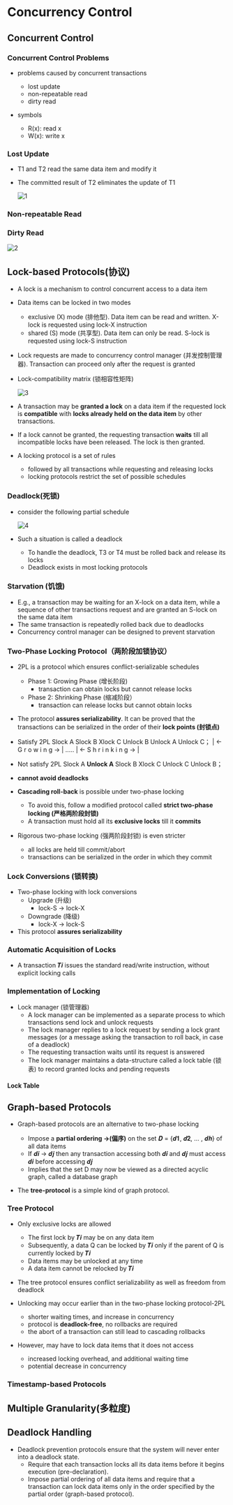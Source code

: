 # Concurrency Control

## Concurrent Control

### Concurrent Control Problems

* problems caused by concurrent transactions
  * lost update
  * non-repeatable read
  * dirty read

* symbols
  * R(x): read x
  * W(x): write x

### Lost Update

* T1 and T2 read the same data item and modify it
* The committed result of T2 eliminates the update of T1

    ![1](pictures/12.1.png)

### Non-repeatable Read

### Dirty Read

![2](pictures/12.2.png)

## Lock-based Protocols(协议)

* A lock is a mechanism to control concurrent access to a data item
* Data items can be locked in two modes
  * exclusive (X) mode (排他型). Data item can be read and written. X-lock is requested using lock-X instruction
  * shared (S) mode (共享型). Data item can only be read. S-lock is requested using lock-S instruction
* Lock requests are made to concurrency control manager (并发控制管理器). Transaction can proceed only after the request is granted

* Lock-compatibility matrix (锁相容性矩阵)

  ![3](pictures/12.3.png)

* A transaction may be **granted a lock** on a data item if the requested lock is **compatible** with **locks already held on the data item** by other transactions.
* If a lock cannot be granted, the requesting transaction **waits** till all incompatible locks have been released. The lock is then granted.

* A locking protocol is a set of rules
  * followed by all transactions while requesting and releasing locks
  * locking protocols restrict the set of possible schedules

### Deadlock(死锁)

* consider the following partial schedule

  ![4](pictures/12.4.png)

* Such a situation is called a deadlock
  * To handle the deadlock, T3 or T4 must be rolled back and release its locks
  * Deadlock exists in most locking protocols

### Starvation (饥饿)

* E.g., a transaction may be waiting for an X-lock on a data item, while a sequence of other transactions request and are granted an S-lock on the same data item
* The same transaction is repeatedly rolled back due to deadlocks
* Concurrency control manager can be designed to prevent starvation

### Two-Phase Locking Protocol（两阶段加锁协议）

* 2PL is a protocol which ensures conflict-serializable schedules
  * Phase 1: Growing Phase (增长阶段)
    * transaction can obtain locks but cannot release locks
  * Phase 2: Shrinking Phase (缩减阶段）
    * transaction can release locks but cannot obtain locks
* The protocol **assures serializability**. It can be proved that the transactions can be serialized in the order of their **lock points (封锁点)**

* Satisfy 2PL
  Slock A Slock B Xlock C Unlock B Unlock A Unlock C；
  | ← G r o w i n g → | ..... | ← S h r i n k i n g → |
* Not satisfy 2PL
  Slock A **Unlock A** Slock B Xlock C Unlock C Unlock B；

* **cannot avoid deadlocks**

* **Cascading roll-back** is possible under two-phase locking
  * To avoid this, follow a modified protocol called **strict two-phase locking (严格两阶段封锁)**
  * A transaction must hold all its **exclusive locks** till it **commits**

* Rigorous two-phase locking (强两阶段封锁) is even stricter
  * all locks are held till commit/abort
  * transactions can be serialized in the order in which they commit

### Lock Conversions (锁转换)

* Two-phase locking with lock conversions
  * Upgrade (升级)
    * lock-S -> lock-X
  * Downgrade (降级)
    * lock-X -> lock-S
* This protocol **assures serializability**

### Automatic Acquisition of Locks

* A transaction 𝑻𝒊 issues the standard read/write instruction, without explicit locking calls

### Implementation of Locking

* Lock manager (锁管理器)
  * A lock manager can be implemented as a separate process to which transactions send lock and unlock requests
  * The lock manager replies to a lock request by sending a lock grant messages (or a message asking the transaction to roll back, in case of a deadlock)
  * The requesting transaction waits until its request is answered
  * The lock manager maintains a data-structure called a lock table (锁表) to record granted locks and pending requests

#### Lock Table

## Graph-based Protocols

* Graph-based protocols are an alternative to two-phase locking
  * Impose a **partial ordering →(偏序)** on the set 𝑫 = {𝒅𝟏, 𝒅𝟐, … , 𝒅𝒉} of all data items
  * If 𝒅𝒊 → 𝒅𝒋 then any transaction accessing both 𝒅𝒊 and 𝒅𝒋 must access 𝒅𝒊 before accessing 𝒅𝒋
  * Implies that the set D may now be viewed as a directed acyclic graph, called a database graph

* The **tree-protocol** is a simple kind of graph protocol.

### Tree Protocol

* Only exclusive locks are allowed
  * The first lock by 𝑻𝒊 may be on any data item
  * Subsequently, a data Q can be locked by 𝑻𝒊 only if the parent of Q is currently locked by 𝑻𝒊
  * Data items may be unlocked at any time
  * A data item cannot be relocked by 𝑻𝒊

* The tree protocol ensures conflict serializability as well as freedom from deadlock
* Unlocking may occur earlier than in the two-phase locking protocol-2PL
  * shorter waiting times, and increase in concurrency
  * protocol is **deadlock-free**, no rollbacks are required
  * the abort of a transaction can still lead to cascading rollbacks
* However, may have to lock data items that it does not access
  * increased locking overhead, and additional waiting time
  * potential decrease in concurrency

### Timestamp-based Protocols

## Multiple Granularity(多粒度)

## Deadlock Handling

* Deadlock prevention protocols ensure that the system will never enter into a deadlock state.
  * Require that each transaction locks all its data items before it begins execution (pre-declaration).
  * Impose partial ordering of all data items and require that a transaction can lock data items only in the order specified by the partial order (graph-based protocol).

